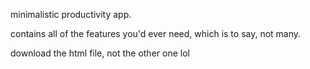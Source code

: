 minimalistic productivity app.

contains all of the features you'd ever need, which is to say, not many.

download the html file, not the other one lol
